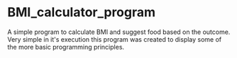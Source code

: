 # BMI_calculator_program

A simple program to calculate BMI and suggest food based on the outcome. 
Very simple in it's execution this program was created to display some of the more basic programming principles. 
